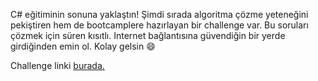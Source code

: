 C# eğitiminin sonuna yaklaştın! Şimdi sırada algoritma çözme yeteneğini pekiştiren hem de bootcamplere hazırlayan bir challenge var. Bu soruları çözmek için süren kısıtlı. Internet bağlantısına güvendiğin bir yerde girdiğinden emin ol. Kolay gelsin 😄

Challenge linki [burada.](https://coderbyte.com/sl-candidate?promo=kodluyoruz-cmlzb:python-assessment-6qebxx4jht)